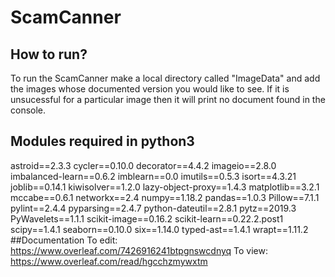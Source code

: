# ScamCanner
## How to run?
To run the ScamCanner make a local directory called "ImageData" and add the images whose documented version you would like to see. If it is unsucessful for a particular image then it will print no document found in the console.
## Modules required in python3
astroid==2.3.3
cycler==0.10.0
decorator==4.4.2
imageio==2.8.0
imbalanced-learn==0.6.2
imblearn==0.0
imutils==0.5.3
isort==4.3.21
joblib==0.14.1
kiwisolver==1.2.0
lazy-object-proxy==1.4.3
matplotlib==3.2.1
mccabe==0.6.1
networkx==2.4
numpy==1.18.2
pandas==1.0.3
Pillow==7.1.1
pylint==2.4.4
pyparsing==2.4.7
python-dateutil==2.8.1
pytz==2019.3
PyWavelets==1.1.1
scikit-image==0.16.2
scikit-learn==0.22.2.post1
scipy==1.4.1
seaborn==0.10.0
six==1.14.0
typed-ast==1.4.1
wrapt==1.11.2
##Documentation
To edit: https://www.overleaf.com/7426916241btpgnswcdnyq
To view: https://www.overleaf.com/read/hgcchzmywxtm
